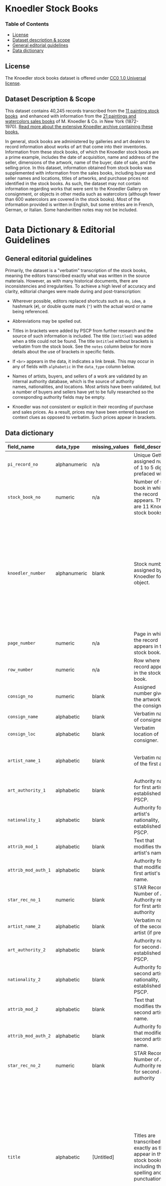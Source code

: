 # Knoedler Stock Books

### Table of Contents

* [License](#license)
* [Dataset description &amp; scope](#dataset-description--scope)
* [General editorial guidelines](#general-editorial-guidelines)
* [Data dictionary](#data-dictionary)

## License

The Knoedler stock books dataset is offered under [CC0 1.0 Universal
license](https://creativecommons.org/publicdomain/zero/1.0/legalcode).

## Dataset Description & Scope

This dataset contains 40,245 records transcribed from the [11 painting
stock books](http://hdl.handle.net/10020/2012m54s1a)  and enhanced with
information from the [21 paintings and watercolors sales
books](http://hdl.handle.net/10020/2012m54s2ny) of
M. Knoedler & Co. in New York (1872-1970). [Read more about the
extensive Knoedler archive containing these
books.](http://www.getty.edu/research/special_collections/notable/knoedler.html)

In general, stock books are administered by galleries and art dealers to
record information about works of art that come into their inventories.
Information from these stock books, of which the Knoedler stock books
are a prime example, includes the date of acquisition, name and address
of the seller, dimensions of the artwork, name of the buyer, date of
sale, and the selling price. In this dataset, information obtained from
stock books was supplemented with information from the sales books,
including buyer and seller names and locations, titles of artworks, and
purchase prices not identified in the stock books. As such, the dataset
may not contain information regarding works that were sent to the
Knoedler Gallery on consignment, or objects in other media such as
watercolors (although fewer than 600 watercolors are covered in the
stock books). Most of the information provided is written in English,
but some entries are in French, German, or Italian. Some handwritten
notes may not be included. 

# Data Dictionary & Editorial Guidelines

## General editorial guidelines

Primarily, the dataset is a "verbatim" transcription of the stock books,
meaning the editors transcribed exactly what was written in the source
materials. However, as with many historical documents, there are
inconsistencies and irregularities. To achieve a high level of accuracy
and clarity, editorial changes were made during and post-transcription:

-   Wherever possible, editors replaced shortcuts such as `do`, `idem`,
    a hashmark (`#`), or double quote mark (`"`) with the actual word or
    name being referenced. 

-   Abbreviations may be spelled out.

-   Titles in brackets were added by PSCP from further research and the
    source of such information is included. The title `[Untitled]` was
    added when a title could not be found. The title `Untitled` without
    brackets is verbatim from the stock book. See the `notes`
    column below for more details about the use of brackets in specific
    fields. 

-   If `<br>` appears in the data, it indicates a link break. This
    may occur in any of fields with `alphabetic` in the `data_type`
    column below.

-   Names of artists, buyers, and sellers of a work are validated by an
    internal authority database, which is the source of authority
    names, nationalities, and locations. Most artists have been
    validated, but a number of buyers and sellers have yet to be fully
    researched so the corresponding authority fields may be empty.

-   Knoedler was not consistent or explicit in their recording of
    purchase and sales prices. As a result, prices may have been entered
    based on context clues as opposed to verbatim. Such prices appear in
    brackets. 

## Data dictionary

|field_name          |data_type    |missing_values   |field_description                                                                                                                                                                                        |field_example                                                                                              |public_notes                                                                                                                                                                                                                                                                                                                                                               |
|:-------------------|:------------|:----------------|:--------------------------------------------------------------------------------------------------------------------------------------------------------------------------------------------------------|:----------------------------------------------------------------------------------------------------------|:--------------------------------------------------------------------------------------------------------------------------------------------------------------------------------------------------------------------------------------------------------------------------------------------------------------------------------------------------------------------------|
|`pi_record_no`      |alphanumeric |n/a              |Unique Getty-assigned number of 1 to 5 digits prefaced with `K-`.                                                                                                                                        |K-11523                                                                                                    |                                                                                                                                                                                                                                                                                                                                                                           |
|`stock_book_no`     |numeric      |n/a              |Number of stock book in which the record appears. There are 11 Knoedler stock books.                                                                                                                     |7                                                                                                          |[See M. Knoedler & Co. records](http://primo.getty.edu/GRI:GETTY_ALMA21129976460001551)                                                                                                                                                                                                                                                                                    |
|`knoedler_number`   |alphanumeric |blank            |Stock number assigned by Knoedler for the object.                                                                                                                                                        |14625; A3623                                                                                               |Some objects appear multiple times in the stock books (e.g., if they were inventoried multiple times without being sold) with the same stock number, and some stock numbers are re-used to represent different objects.                                                                                                                                                    |
|`page_number`       |numeric      |n/a              |Page in which the record appears in the stock book.                                                                                                                                                      |8                                                                                                          |                                                                                                                                                                                                                                                                                                                                                                           |
|`row_number`        |numeric      |n/a              |Row where the record appears in the stock book.                                                                                                                                                          |41                                                                                                         |                                                                                                                                                                                                                                                                                                                                                                           |
|`consign_no`        |numeric      |blank            |Assigned number given to the artwork by the consigner.                                                                                                                                                   |2948                                                                                                       |                                                                                                                                                                                                                                                                                                                                                                           |
|`consign_name`      |alphabetic   |blank            |Verbatim name of consigner.                                                                                                                                                                              |Fr. Reitlinger                                                                                             |                                                                                                                                                                                                                                                                                                                                                                           |
|`consign_loc`       |alphabetic   |blank            |Verbatim location of consigner.                                                                                                                                                                          |Paris                                                                                                      |                                                                                                                                                                                                                                                                                                                                                                           |
|`artist_name_1`     |alphabetic   |blank            |Verbatim name of the first artist.                                                                                                                                                                       |Pissarro C.F.                                                                                              |Shortcuts such as `do` or `idem` are replaced by the actual name referenced.                                                                                                                                                                                                                                                                                               |
|`art_authority_1`   |alphabetic   |blank            |Authority name for first artist, established by PSCP.                                                                                                                                                    |Pissarro, Camille                                                                                          |                                                                                                                                                                                                                                                                                                                                                                           |
|`nationality_1`     |alphabetic   |blank            |Authority for first artist's nationality, established by PSCP.                                                                                                                                           |French                                                                                                     |                                                                                                                                                                                                                                                                                                                                                                           |
|`attrib_mod_1`      |alphabetic   |blank            |Text that modifies the first artist's name.                                                                                                                                                              |Copy after                                                                                                 |                                                                                                                                                                                                                                                                                                                                                                           |
|`attrib_mod_auth_1` |alphabetic   |blank            |Authority for text that modifies first artist's name.                                                                                                                                                    |and                                                                                                        |                                                                                                                                                                                                                                                                                                                                                                           |
|`star_rec_no_1`     |numeric      |blank            |STAR Record Number of Artist Authority record for first artist authority                                                                                                                                 |19268                                                                                                      |                                                                                                                                                                                                                                                                                                                                                                           |
|`artist_name_2`     |alphabetic   |blank            |Verbatim name of the second artist (if present).                                                                                                                                                         |P. Longhi                                                                                                  |                                                                                                                                                                                                                                                                                                                                                                           |
|`art_authority_2`   |alphabetic   |blank            |Authority name for second artist, established by PSCP.                                                                                                                                                   |Longhi, Pietro                                                                                             |                                                                                                                                                                                                                                                                                                                                                                           |
|`nationality_2`     |alphabetic   |blank            |Authority for second artist's nationality, established by PSCP.                                                                                                                                          |Italian                                                                                                    |                                                                                                                                                                                                                                                                                                                                                                           |
|`attrib_mod_2`      |alphabetic   |blank            |Text that modifies the second artist's name.                                                                                                                                                             |School of                                                                                                  |                                                                                                                                                                                                                                                                                                                                                                           |
|`attrib_mod_auth_2` |alphabetic   |blank            |Authority for text that modifies second artist's name.                                                                                                                                                   |or                                                                                                         |                                                                                                                                                                                                                                                                                                                                                                           |
|`star_rec_no_2`     |numeric      |blank            |STAR Record Number of Artist Authority record for second artist authority                                                                                                                                |3707                                                                                                       |                                                                                                                                                                                                                                                                                                                                                                           |
|`title`             |alphabetic   |[Untitled]       |Titles are transcribed exactly as they appear in the stock books, including the spelling and punctuation.                                                                                                |                                                                                                           |Where possible, abbreviations are spelled out and shortcuts such as `do` and `idem` are replaced by the actual title or term referenced. Titles in brackets were added by PSCP from further research. The title `[Untitled]` is added when a title could not be found. The title `Untitled` without brackets is verbatim from the stock book.                            |
|`description`       |alphabetic   |blank            |Verbatim notes about provenance or purchase.                                                                                                                                                             |["Peach blossoms" title info from Sales Book 3, 1874-1879, f.174]; presented by the artist to W.S. Thurber |Supplemental information in brackets was added by PSCP from further research.                                                                                                                                                                                                                                                                                              |
|`subject`           |alphabetic   |blank            |One or more terms from a small controlled vocabularly developed by PSCP to describe the subject of an object.                                                                                            |Marines; Interiors; Religious (figures)                                                                    |Terms are more granular than genre terms (see below). For example, an object titled `Madonna and Child` would be assigned the genre term `History` and the subject term `Religious (figures)`. Multiple values are concatenated with semi-colons.                                                                                                                          |
|`genre`             |alphabetic   |[not identified] |One term or more terms from a small controlled vocabulary developed by PSCP to describe the category of composition of the object.                                                                       |Abstract; History; Landscape; Portrait; Genre; Still Life                                                  |Categories are based on the hierarchy of genres established by the French Academy in the 17th century (see Examples). Abstract was added to accommodate 20th century objects. Multiple values are concatenated with semi-colons.                                                                                                                                           |
|`object_type`       |alphabetic   |n/a              |One term or more terms describing the kind of object.                                                                                                                                                    |Drawing; Painting; Sculpture; Watercolor                                                                   |Where possible, abbreviations are spelled out. The stock books primarily list paintings with some sculptures, drawings, and watercolors. Multiple values are concatenated with semi-colons.                                                                                                                                                                                |
|`materials`         |alphabetic   |blank            |Text describing the materials of object.                                                                                                                                                                 |Bronze                                                                                                     |                                                                                                                                                                                                                                                                                                                                                                           |
|`dimensions`        |alphanumeric |blank            |Text describing the dimensions of the object.                                                                                                                                                            |60 1/2 X 40 3/4                                                                                            |Dimensions for rectangular objects are given in this order: height, width, length. Other units may be used as appropriate for the artwork.                                                                                                                                                                                                                                 |
|`entry_date_year`   |numeric      |blank            |Year in which artwork entered the dealer's stock or year it was entered in the stock book. For completeness, the year of the entry has been added in brackets when it does not appear in the stock book. |1955                                                                                                       |The year an object was entered into the stock book may not be the same year it entered into the stock. The entry date may only refer to the date Knoedler inventoried the object (see `main_heading`). According to research done in the correspondence of the Knoedler archive, the mandate was not to enter an object into stock until the dealer had fully paid for it. |
|`entry_date_month`  |numeric      |0                |Month of the year in which object entered the dealer's stock or was entered in the stock book.                                                                                                           |6                                                                                                          |The month an object was entered into the stock book may not be the same year it entered into stock. The entry date may only refer to the date Knoedler inventoried the object (see `main_heading`).                                                                                                                                                                        |
|`entry_date_day`    |numeric      |0                |Day of the month in which object entered the dealer's stock or was entered in the stock book.                                                                                                            |15                                                                                                         |The day an object was entered into the stock book may not be the same year it entered into stock. The entry date may only refer to the date Knoedler inventoried the object (see `main_heading`).                                                                                                                                                                          |
|`sale_date_year`    |numeric      |blank            |If sold, year in which transaction took place.                                                                                                                                                           |1905                                                                                                       |                                                                                                                                                                                                                                                                                                                                                                           |
|`sale_date_month`   |numeric      |0                |If sold, month in which transaction took place.                                                                                                                                                          |11                                                                                                         |                                                                                                                                                                                                                                                                                                                                                                           |
|`sale_date_day`     |numeric      |0                |If sold, day on which transaction took place.                                                                                                                                                            |30                                                                                                         |                                                                                                                                                                                                                                                                                                                                                                           |
|`purch_amount`      |numeric      |blank            |Total amount paid for the object by the dealer(s).                                                                                                                                                       |5000                                                                                                       |If an amount appears within brackets, it was deduced by an editor from contextual clues.                                                                                                                                                                                                                                                                                   |
|`purch_currency`    |alphabetic   |blank            |Currency with which the purchase was made.                                                                                                                                                               |dollars                                                                                                    |                                                                                                                                                                                                                                                                                                                                                                           |
|`purch_note`        |alphabetic   |blank            |Additional information about the purchase.                                                                                                                                                               |shared, for numbers 12078-12097; "our 1/3 share" is given                                                  |                                                                                                                                                                                                                                                                                                                                                                           |
|`knoedpurch_amt`    |numeric      |blank            |Knoedler's share of the total amount paid for the object.                                                                                                                                                |3000                                                                                                       |If an amount appears within brackets, it was deduced by an editor from contextual clues.                                                                                                                                                                                                                                                                                   |
|`knoedpurch_curr`   |alphabetic   |blank            |Currency with which Knoedler's share of the purchase was made.                                                                                                                                           |dollars                                                                                                    |                                                                                                                                                                                                                                                                                                                                                                           |
|`knoedpurch_note`   |alphabetic   |blank            |Additional information about Knoedler's purchase.                                                                                                                                                        |for numbers 14989 - 14990                                                                                  |If the price Knoedler paid was a share of a joint purchase or the price paid was for a share of multiple objects such information will appear here.                                                                                                                                                                                                                        |
|`price_amount`      |numeric      |blank            |Total amount paid for the object by the buyer.                                                                                                                                                           |1200                                                                                                       |                                                                                                                                                                                                                                                                                                                                                                           |
|`price_currency`    |alphabetic   |blank            |Currency with which the buyer made the purchase.                                                                                                                                                         |dollars                                                                                                    |                                                                                                                                                                                                                                                                                                                                                                           |
|`price_note`        |alphabetic   |blank            |Additional information about buyer's purchase.                                                                                                                                                           |for numbers 7659 - 7663                                                                                    |If the work was purchased by multiple buyers, or the price was paid for multiple objects, such information will appear here.                                                                                                                                                                                                                                               |
|`knoedshare_amt`    |numeric      |blank            |Knoedler's share of the total amount paid for the object by the buyer.                                                                                                                                   |2027.13                                                                                                    |If an amount appears within brackets, it was deduced by an editor from contextual clues.                                                                                                                                                                                                                                                                                   |
|`knoedshare_curr`   |alphabetic   |blank            |Currency with which Knoedler's share of the sale price was made.                                                                                                                                         |pounds                                                                                                     |                                                                                                                                                                                                                                                                                                                                                                           |
|`knoedshare_note`   |alphabetic   |blank            |Additional information about Knoedler's sale..                                                                                                                                                           |for numbers 11825 & 11826                                                                                  |                                                                                                                                                                                                                                                                                                                                                                           |
|`seller_name_1`     |alphabetic   |blank            |Verbatim name of the first seller.                                                                                                                                                                       |Boussod Valadon Co                                                                                         |                                                                                                                                                                                                                                                                                                                                                                           |
|`seller_loc_1`      |alphabetic   |blank            |Verbatim location of the first seller.                                                                                                                                                                   |Paris                                                                                                      |                                                                                                                                                                                                                                                                                                                                                                           |
|`seller_mod_1`      |alphabetic   |blank            |Text that supplies additional information about the first seller.                                                                                                                                        |thru' Goupil & Co Paris                                                                                    |                                                                                                                                                                                                                                                                                                                                                                           |
|`sell_auth_name_1`  |alphabetic   |blank            |Authority name for first seller, established by PSCP.                                                                                                                                                    |Boussod, Valadon et Cie.                                                                                   |                                                                                                                                                                                                                                                                                                                                                                           |
|`sell_auth_loc_1`   |alphabetic   |blank            |Authority location for first seller, established by PSCP.                                                                                                                                                |Paris, France                                                                                              |                                                                                                                                                                                                                                                                                                                                                                           |
|`sell_auth_mod_1`   |alphabetic   |blank            |Authority text that supplies additional information about the first seller, in relation to the second seller.                                                                                            |for                                                                                                        |If there was an agent relationship between the primary seller and an intermediary such information will appear here.                                                                                                                                                                                                                                                       |
|`seller_name_2`     |alphabetic   |blank            |Verbatim name of the second seller (if present)                                                                                                                                                          |M.K. & Co.                                                                                                 |                                                                                                                                                                                                                                                                                                                                                                           |
|`seller_loc_2`      |alphabetic   |blank            |Verbatim location for second seller.                                                                                                                                                                     |City                                                                                                       |                                                                                                                                                                                                                                                                                                                                                                           |
|`seller_mod_2`      |alphabetic   |blank            |Text that supplies additional information about the second seller.                                                                                                                                       |                                                                                                           |There is no data in this field.                                                                                                                                                                                                                                                                                                                                            |
|`sell_auth_name_2`  |alphabetic   |blank            |Authority name for second seller, established by PSCP.                                                                                                                                                   |M. Knoedler & Co.                                                                                          |                                                                                                                                                                                                                                                                                                                                                                           |
|`sell_auth_loc_2`   |alphabetic   |blank            |Authority location for second seller, established by PSCP.                                                                                                                                               |New York, NY, USA                                                                                          |                                                                                                                                                                                                                                                                                                                                                                           |
|`sell_auth_mod_2`   |alphabetic   |blank            |Authority text that supplies additional information about the second seller, in relation to the first seller.                                                                                            |through                                                                                                    |                                                                                                                                                                                                                                                                                                                                                                           |
|`joint_own_1`       |alphabetic   |blank            |Name of first joint owner.                                                                                                                                                                               |Agnew                                                                                                      |                                                                                                                                                                                                                                                                                                                                                                           |
|`joint_own_sh_1`    |alphanumeric |blank            |Fractional share owned by first joint owner                                                                                                                                                              |1/2; 1/4; 2/3                                                                                              |                                                                                                                                                                                                                                                                                                                                                                           |
|`joint_own_2`       |alphabetic   |blank            |Name of second joint owner.                                                                                                                                                                              |Trotti                                                                                                     |                                                                                                                                                                                                                                                                                                                                                                           |
|`joint_own_sh_2`    |alphanumeric |blank            |Fractional share owned by second joint owner                                                                                                                                                             |1/2; 1/4; 2/3                                                                                              |                                                                                                                                                                                                                                                                                                                                                                           |
|`joint_own_3`       |alphabetic   |blank            |Name of third joint owner.                                                                                                                                                                               |Colnaghi                                                                                                   |                                                                                                                                                                                                                                                                                                                                                                           |
|`joint_own_sh_3`    |alphanumeric |blank            |Fractional share owned by third joint owner                                                                                                                                                              |1/2; 1/4; 2/3                                                                                              |                                                                                                                                                                                                                                                                                                                                                                           |
|`joint_own_4`       |alphabetic   |blank            |Name and shares owned of fourth joint owner.                                                                                                                                                             |BV & Co.                                                                                                   |                                                                                                                                                                                                                                                                                                                                                                           |
|`joint_own_sh_4`    |alphanumeric |blank            |Fractional share owned by fourth joint owner                                                                                                                                                             |1/2; 1/4; 2/3                                                                                              |                                                                                                                                                                                                                                                                                                                                                                           |
|`transaction`       |alphabetic   |n/a              |One term from a small controlled vocabulary developed by PSCP to describe the nature of the action described in the record.                                                                              |Destroyed, Exchanged, Expensed, Lost, Returned, Sold, Stolen, Unsold                                       |Values are illustrated under Examples. Most transactions are either `Sold` or `Unsold`.                                                                                                                                                                                                                                                                                    |
|`buyer_name_1`      |alphabetic   |blank            |Verbatim name of first buyer.                                                                                                                                                                            |Ch.s Haseltine                                                                                             |                                                                                                                                                                                                                                                                                                                                                                           |
|`buyer_loc_1`       |alphabetic   |blank            |Verbatim location of first buyer.                                                                                                                                                                        |Philadelphia, PA, USA                                                                                      |                                                                                                                                                                                                                                                                                                                                                                           |
|`buyer_mod_1`       |alphabetic   |blank            |Text that supplies additional information about the primary buyer.                                                                                                                                       |c/o Newell Rogers                                                                                          |                                                                                                                                                                                                                                                                                                                                                                           |
|`buy_auth_name_1`   |alphabetic   |blank            |Authority name for first buyer, established by PSCP.                                                                                                                                                     |Haseltine, Charles Field                                                                                   |                                                                                                                                                                                                                                                                                                                                                                           |
|`buy_auth_addr_1`   |alphabetic   |blank            |Authority location for first buyer, established by PSCP.                                                                                                                                                 |Metropolitan Club, New York, NY, USA                                                                       |                                                                                                                                                                                                                                                                                                                                                                           |
|`buy_auth_mod_1`    |alphabetic   |blank            |Text that supplies additional information about the primary buyer.                                                                                                                                       |for                                                                                                        |If there was an agent relationship between the primary buyer and an intermediary such information will appear here.                                                                                                                                                                                                                                                        |
|`buyer_name_2`      |alphabetic   |blank            |Verbatim name of second buyer.                                                                                                                                                                           |Galerie des Arts Anciens                                                                                   |                                                                                                                                                                                                                                                                                                                                                                           |
|`buyer_loc_2`       |alphabetic   |blank            |Verbatim location of second buyer.                                                                                                                                                                       |Vaduz, Liechtenstein                                                                                       |                                                                                                                                                                                                                                                                                                                                                                           |
|`buyer_mod_2`       |alphabetic   |blank            |Text that supplies additional information about the second buyer.                                                                                                                                        |                                                                                                           |There is no data in this field.                                                                                                                                                                                                                                                                                                                                            |
|`buy_auth_name_2`   |alphabetic   |blank            |Authority name for second buyer, established by PSCP.                                                                                                                                                    |Field, Henry                                                                                               |                                                                                                                                                                                                                                                                                                                                                                           |
|`buy_auth_addr_2`   |alphabetic   |blank            |Authority location for second buyer, established by PSCP.                                                                                                                                                |295 Ontario St., Chicago, IL, USA                                                                          |                                                                                                                                                                                                                                                                                                                                                                           |
|`buy_auth_mod_2`    |alphabetic   |blank            |Text that supplies additional information about the secondary buyer.                                                                                                                                     |through; and                                                                                               |                                                                                                                                                                                                                                                                                                                                                                           |
|`folio`             |alphanumeric |blank            |Page number in Knoedler Sales Books                                                                                                                                                                      |82                                                                                                         |[Use the folio number to consult the Sales Books for more information on an object that was sold.](http://hdl.handle.net/10020/2012m54s2ny)                                                                                                                                                                                                                                |
|`previous_owner`    |alphabetic   |blank            |Notes about owner(s) of object prior to current transaction described                                                                                                                                    |Goupil & Co., Paris; Geo I. Seney                                                                          |                                                                                                                                                                                                                                                                                                                                                                           |
|`post_owner`        |alphabetic   |blank            |Notes about owner(s) of object after current transaction described                                                                                                                                       |R.S. Clark                                                                                                 |                                                                                                                                                                                                                                                                                                                                                                           |
|`present_loc_geog`  |alphabetic   |blank            |Present location, if known, including city, state, country, of the owning institution                                                                                                                    |New York, NY, USA                                                                                          |This information comes from editors' research regarding the institution that now owns the object.                                                                                                                                                                                                                                                                          |
|`present_loc_inst`  |alphabetic   |blank            |Name of present owning institution, if known                                                                                                                                                             |Metropolitan Museum of Art                                                                                 |This information comes from editors' research regarding the institution that now owns the object.                                                                                                                                                                                                                                                                          |
|`present_loc_acc`   |alphanumeric |blank            |Accession number in collection of present owning institution, if known                                                                                                                                   |87.15.130                                                                                                  |This information comes from editors' research regarding the institution that now owns the object.                                                                                                                                                                                                                                                                          |
|`present_loc_note`  |alphabetic   |blank            |Text that supplies additional information about the owning institution                                                                                                                                   |                                                                                                           |May contain `possibly` or `probably`, indicating an editor's perspective on the accuracy of the present location information.                                                                                                                                                                                                                                              |
|`verbatim_notes`    |alphabetic   |blank            |All notes and miscellaneous information from the stock book entry are combined into this field. May contain editorial notes added for clarification.                                                     |A. Willems shipped back p. Britannia; The title was changed in pencil from `Sheep` to `Cattle`.            |                                                                                                                                                                                                                                                                                                                                                                           |
|`link`              |alphanumeric |blank            |A URL for an image of the stock book page on which the record appears                                                                                                                                    |http://archives.getty.edu:30008/getty_images/digitalresources/goupil/jpgs/gri_2012_m_54_b3_041.jpg         |                                                                                                                                                                                                                                                                                                                                                                           |
|`main_heading`      |alphabetic   |blank            |Heading of stock book page on which the entry appears.                                                                                                                                                   |New York November 19 1906                                                                                  |Date from heading may appear in `entry_date_year` (see above) when a specific entry date is not supplied in the stock book entry.                                                                                                                                                                                                                                          |
|`subheading`        |alphabetic   |blank            |Sub-heading of stock book page on which the entry appears.                                                                                                                                               |Old Stock                                                                                                  |                                                                                                                                                                                                                                                                                                                                                                           |
